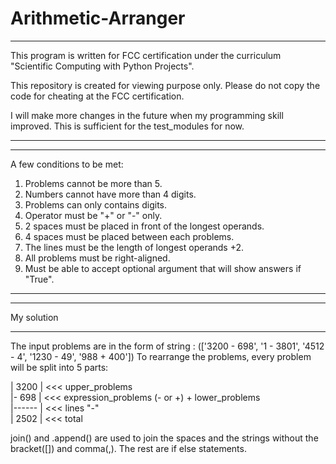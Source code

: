 # Arithmetic-Arranger
***************************************************************************************************************
This program is written for FCC certification under the curriculum "Scientific Computing with Python Projects".

This repository is created for viewing purpose only.
Please do not copy the code for cheating at the FCC certification.

I will make more changes in the future when my programming skill improved.
This is sufficient for the test_modules for now.
***************************************************************************************************************

***************************************************************************************************************
A few conditions to be met:
1. Problems cannot be more than 5.
2. Numbers cannot have more than 4 digits.
3. Problems can only contains digits.
4. Operator must be "+" or "-" only.
5. 2 spaces must be placed in front of the longest operands.
6. 4 spaces must be placed between each problems.
7. The lines must be the length of longest operands +2.
8. All problems must be right-aligned.
9. Must be able to accept optional argument that will show answers if "True".
***************************************************************************************************************

************
My solution
************
The input problems are in the form of string : (['3200 - 698', '1 - 3801', '4512 - 4', '1230 - 49', '988 + 400'])
To rearrange the problems, every problem will be split into 5 parts:<br />

|  3200 |   <<< upper_problems <br />
|-  698 |   <<< expression_problems (- or +) + lower_problems <br />
|------ |   <<< lines "-" <br />
|  2502 |   <<< total <br />
  
join() and .append() are used to join the spaces and the strings without the bracket([]) and comma(,). The rest are if else statements.
